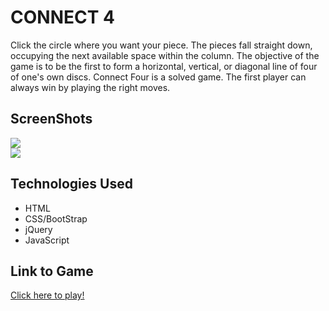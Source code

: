 # CONNECT 4
Click the circle where you want your piece.
The pieces fall straight down, occupying the next available space within the column. 
The objective of the game is to be the first to form a horizontal, vertical, or diagonal line of four of one's own discs. 
Connect Four is a solved game. The first player can always win by playing the right moves.

## ScreenShots

<img src="https://i.imgur.com/jMjfNSZ.png"/>
<br>
<img src="https://i.imgur.com/QuUzPOw.png"/>


## Technologies Used

* HTML
* CSS/BootStrap
* jQuery
* JavaScript

## Link to Game

[Click here to play!](http://Jaguirre123.github.io/Project_1_connect4)